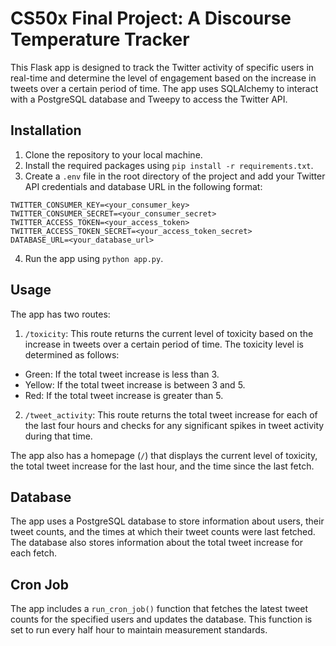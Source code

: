# CS50x Final Project: A Discourse Temperature Tracker

This Flask app is designed to track the Twitter activity of specific users in real-time and determine the level of engagement based on the increase in tweets over a certain period of time. The app uses SQLAlchemy to interact with a PostgreSQL database and Tweepy to access the Twitter API.

## Installation

1. Clone the repository to your local machine.
2. Install the required packages using `pip install -r requirements.txt`.
3. Create a `.env` file in the root directory of the project and add your Twitter API credentials and database URL in the following format:

```
TWITTER_CONSUMER_KEY=<your_consumer_key>
TWITTER_CONSUMER_SECRET=<your_consumer_secret>
TWITTER_ACCESS_TOKEN=<your_access_token>
TWITTER_ACCESS_TOKEN_SECRET=<your_access_token_secret>
DATABASE_URL=<your_database_url>
```

4. Run the app using `python app.py`.

## Usage

The app has two routes:

1. `/toxicity`: This route returns the current level of toxicity based on the increase in tweets over a certain period of time. The toxicity level is determined as follows:

- Green: If the total tweet increase is less than 3.
- Yellow: If the total tweet increase is between 3 and 5.
- Red: If the total tweet increase is greater than 5.

2. `/tweet_activity`: This route returns the total tweet increase for each of the last four hours and checks for any significant spikes in tweet activity during that time.

The app also has a homepage (`/`) that displays the current level of toxicity, the total tweet increase for the last hour, and the time since the last fetch.

## Database

The app uses a PostgreSQL database to store information about users, their tweet counts, and the times at which their tweet counts were last fetched. The database also stores information about the total tweet increase for each fetch.

## Cron Job

The app includes a `run_cron_job()` function that fetches the latest tweet counts for the specified users and updates the database. This function is set to run every half hour to maintain measurement standards.


